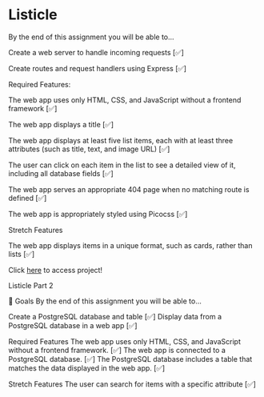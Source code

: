 # Listicle

By the end of this assignment you will be able to...

<p1>Create a web server to handle incoming requests [✅]<p1>

Create routes and request handlers using Express [✅]

Required Features:

The web app uses only HTML, CSS, and JavaScript without a frontend framework [✅]

The web app displays a title [✅]

The web app displays at least five list items, each with at least three attributes (such as title, text, and image URL) [✅]

The user can click on each item in the list to see a detailed view of it, including all database fields [✅]

The web app serves an appropriate 404 page when no matching route is defined [✅]

The web app is appropriately styled using Picocss [✅]


Stretch Features

The web app displays items in a unique format, such as cards, rather than lists [✅]


Click [here](https://hollowknightv1.up.railway.app) to access project!

Listicle Part 2

🎯 Goals
By the end of this assignment you will be able to...

Create a PostgreSQL database and table [✅]
Display data from a PostgreSQL database in a web app [✅]

Required Features
The web app uses only HTML, CSS, and JavaScript without a frontend framework. [✅]
The web app is connected to a PostgreSQL database. [✅]
The PostgreSQL database includes a table that matches the data displayed in the web app. [✅]

Stretch Features
The user can search for items with a specific attribute [✅]


